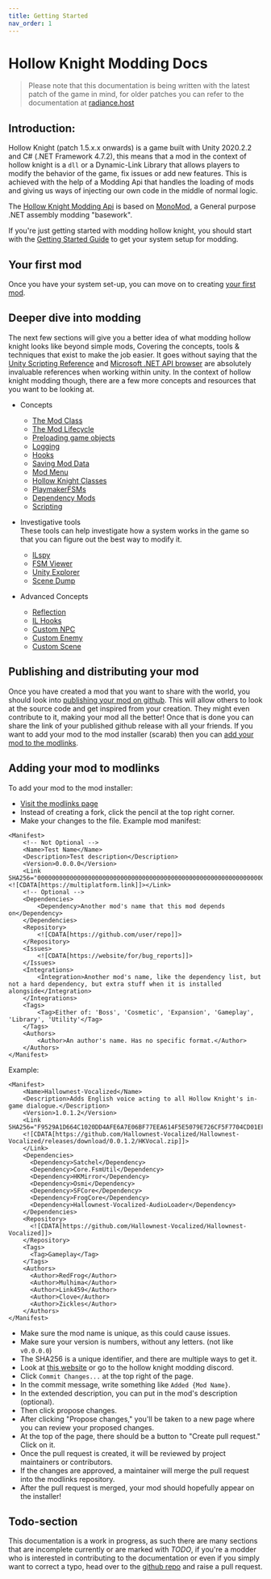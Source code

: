 ```yaml
---
title: Getting Started
nav_order: 1
---
```

# Hollow Knight Modding Docs

> Please note that this documentation is being written with the latest patch of the game in mind, for older patches you can refer to the documentation at [radiance.host](https://radiance.synthagen.net/apidocs/_images/Getting-Started.html)

## Introduction:  
Hollow Knight (patch 1.5.x.x onwards) is a game built with Unity 2020.2.2 and C# (.NET Framework 4.7.2), this means that a mod in the context of hollow knight is a `dll` or a Dynamic-Link Library that allows players to modify the behavior of the game, fix issues or add new features. This is achieved with the help of a Modding Api that handles the loading of mods and giving us ways of injecting our own code in the middle of normal logic.

The [Hollow Knight Modding Api](https://github.com/hk-modding/api) is based on [MonoMod](https://github.com/MonoMod/MonoMod), a General purpose .NET assembly modding "basework".

If you're just getting started with modding hollow knight, you should start with the [Getting Started Guide](getting-started.md) to get your system setup for modding.  

## Your first mod

  Once you have your system set-up, you can move on to creating [your first mod](your-first-mod.md).  
  
## Deeper dive into modding

The next few sections will give you a better idea of what modding hollow knight looks like beyond simple mods, Covering the concepts, tools & techniques that exist to make the job easier. It goes without saying that the [Unity Scripting Reference](https://docs.unity3d.com/2020.2/Documentation/ScriptReference/) and [Microsoft .NET API browser](https://docs.microsoft.com/en-us/dotnet/api/?view=netframework-4.7.2) are absolutely invaluable references when working within unity. In the context of hollow knight modding though, there are a few more concepts and resources that you want to be looking at. 

 - Concepts
	 - [The Mod Class](mod-baseclass.md)
	 - [The Mod Lifecycle](mod-lifecycle.md) 
	 - [Preloading game objects](preloads.md)
	 - [Logging](logging.md)
	 - [Hooks](Hooks/hooks.md)
	 - [Saving Mod Data](saving-mod-data.md)
	 - [Mod Menu](modmenu.md)
	 - [Hollow Knight Classes](hkclasses.md)
	 - [PlaymakerFSMs](understanding-fsms.md)
	 - [Dependency Mods](dependencymods.md)
	 - [Scripting](#todo-section)

 - Investigative tools
	   <br>These tools can help investigate how a system works in the game so that you can figure out the best way to modify it.
	 - [ILspy](Tools/decompilers.md)
	 - [FSM Viewer](Tools/fsmviewer.md)
	 - [Unity Explorer](https://github.com/sinai-dev/UnityExplorer/blob/master/README.md#features)
	 - [Scene Dump](Tools/scenedump.md)

 - Advanced Concepts
	 - [Reflection](reflection.md)
	 - [IL Hooks](Hooks/ilhooks.md)
	 - [Custom NPC](#todo-section)
	 - [Custom Enemy](#todo-section)
	 - [Custom Scene](#todo-section)

## Publishing and distributing your mod

Once you have created a mod that you want to share with the world, you should look into [publishing your mod on github](#todo-section). This will allow others to look at the source code and get inspired from your creation. They might even contribute to it, making your mod all the better! Once that is done you can share the link of your published github release with all your friends. If you want to add your mod to the mod installer (scarab) then you can [add your mod to the modlinks](#adding-your-mod-to-modlinks).  

## Adding your mod to modlinks

To add your mod to the mod installer:
- [Visit the modlinks page](https://github.com/hk-modding/modlinks/blob/main/ModLinks.xml)
- Instead of creating a fork, click the pencil at the top right corner.
- Make your changes to the file.
Example mod manifest:

```
<Manifest>
    <!-- Not Optional -->
    <Name>Test Name</Name>
    <Description>Test description</Description>
    <Version>0.0.0.0</Version>
    <Link SHA256="0000000000000000000000000000000000000000000000000000000000000000"><![CDATA[https://multiplatform.link]]></Link>
    <!-- Optional -->
    <Dependencies>
        <Dependency>Another mod's name that this mod depends on</Dependency>
    </Dependencies>
    <Repository>
        <![CDATA[https://github.com/user/repo]]>
    </Repository>
    <Issues>
        <![CDATA[https://website/for/bug_reports]]>
    </Issues>
    <Integrations>
        <Integration>Another mod's name, like the dependency list, but not a hard dependency, but extra stuff when it is installed alongside</Integration>
    </Integrations>
    <Tags>
        <Tag>Either of: 'Boss', 'Cosmetic', 'Expansion', 'Gameplay', 'Library', 'Utility'</Tag>
    </Tags>
    <Authors>
        <Author>An author's name. Has no specific format.</Author>
    </Authors>
</Manifest>
```

Example:

```
<Manifest>
    <Name>Hallownest-Vocalized</Name>
    <Description>Adds English voice acting to all Hollow Knight's in-game dialogue.</Description>
    <Version>1.0.1.2</Version>
    <Link SHA256="F9529A1D664C1020DD4AFE6A7E06BF77EEA614F5E5079E726CF5F7704CD01EFC">
    <![CDATA[https://github.com/Hallownest-Vocalized/Hallownest-Vocalized/releases/download/0.0.1.2/HKVocal.zip]]>
    </Link>
    <Dependencies>
      <Dependency>Satchel</Dependency>
      <Dependency>Core.FsmUtil</Dependency>
      <Dependency>HKMirror</Dependency>
      <Dependency>Osmi</Dependency>
      <Dependency>SFCore</Dependency>
      <Dependency>FrogCore</Dependency>
      <Dependency>Hallownest-Vocalized-AudioLoader</Dependency>
    </Dependencies>
    <Repository>
      <![CDATA[https://github.com/Hallownest-Vocalized/Hallownest-Vocalized]]>
    </Repository>
    <Tags>
      <Tag>Gameplay</Tag>
    </Tags>
    <Authors>
      <Author>RedFrog</Author>
      <Author>Mulhima</Author>
      <Author>Link459</Author>
      <Author>Clove</Author>
      <Author>Zickles</Author>
    </Authors>
</Manifest>
```

- Make sure the mod name is unique, as this could cause issues.
- Make sure your version is numbers, without any letters. (not like `v0.0.0.0`)
- The SHA256 is a unique identifier, and there are multiple ways to get it.
- Look at [this website](https://emn178.github.io/online-tools/sha256_checksum.html) or go to the hollow knight modding discord.
- Click `Commit Changes...` at the top right of the page.
- In the commit message, write something like `Added {Mod Name}`.
- In the extended description, you can put in the mod's description (optional).
- Then click propose changes.
- After clicking "Propose changes," you'll be taken to a new page where you can review your proposed changes.
- At the top of the page, there should be a button to "Create pull request." Click on it.
- Once the pull request is created, it will be reviewed by project maintainers or contributors.
- If the changes are approved, a maintainer will merge the pull request into the modlinks repository.
- After the pull request is merged, your mod should hopefully appear on the installer!

## Todo-section

This documentation is a work in progress, as such there are many sections that are incomplete currently or are marked with *TODO*, if you're a modder who is interested in contributing to the documentation or even if you simply want to correct a typo, head over to the [github repo](https://github.com/PrashantMohta/ModdingDocs) and raise a pull request.
